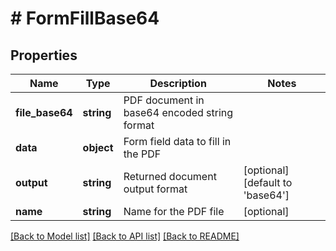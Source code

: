 # # FormFillBase64

## Properties

Name | Type | Description | Notes
------------ | ------------- | ------------- | -------------
**file_base64** | **string** | PDF document in base64 encoded string format |
**data** | **object** | Form field data to fill in the PDF |
**output** | **string** | Returned document output format | [optional] [default to 'base64']
**name** | **string** | Name for the PDF file | [optional]

[[Back to Model list]](../../README.md#models) [[Back to API list]](../../README.md#endpoints) [[Back to README]](../../README.md)
